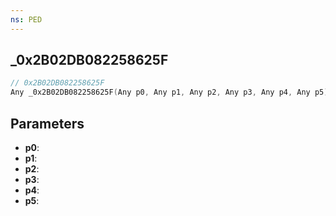 ```yaml
---
ns: PED
---
```

## _0x2B02DB082258625F

```c
// 0x2B02DB082258625F
Any _0x2B02DB082258625F(Any p0, Any p1, Any p2, Any p3, Any p4, Any p5);
```

## Parameters
* **p0**:
* **p1**:
* **p2**:
* **p3**:
* **p4**:
* **p5**:
